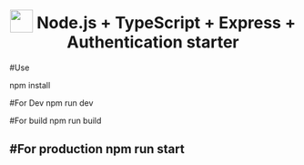 <h1 align="center">
<img width="40" valign="bottom" src="https://ultimatecourses.com/static/icons/typescript.svg">
Node.js + TypeScript + Express + Authentication starter
</h1>

#Use 

npm install

#For Dev
npm run dev 

#For build
npm run build

#For production 
npm run start
---
